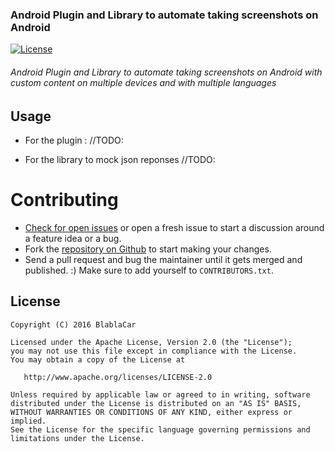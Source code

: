 
### Android Plugin and Library to automate taking screenshots on Android

[![License](https://img.shields.io/badge/license-Apache%202.0-blue.svg?style=flat)](https://github.com/blablacar/android-screenshots/blob/master/LICENSE.txt)

###### Android Plugin and Library to automate taking screenshots on Android with custom content on multiple devices and with multiple languages

Usage
----

  - For the plugin :
    //TODO:

  - For the library to mock json reponses
   //TODO:


Contributing
============

* [Check for open issues](https://github.com/blablacar/android-screenshots/issues) or open
   a fresh issue to start a discussion around a feature idea or a bug.
* Fork the [repository on Github](https://github.com/blablacar/android-screenshots)
   to start making your changes.
* Send a pull request and bug the maintainer until it gets merged and published.
   :) Make sure to add yourself to ``CONTRIBUTORS.txt``.

License
-------

    Copyright (C) 2016 BlablaCar

    Licensed under the Apache License, Version 2.0 (the "License");
    you may not use this file except in compliance with the License.
    You may obtain a copy of the License at

       http://www.apache.org/licenses/LICENSE-2.0

    Unless required by applicable law or agreed to in writing, software
    distributed under the License is distributed on an "AS IS" BASIS,
    WITHOUT WARRANTIES OR CONDITIONS OF ANY KIND, either express or implied.
    See the License for the specific language governing permissions and
    limitations under the License.



